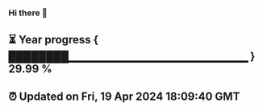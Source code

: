 ### Hi there 👋
⏳ Year progress { ████████▁▁▁▁▁▁▁▁▁▁▁▁▁▁▁▁▁▁▁▁▁▁ } 29.99 %
---
⏰ Updated on Fri, 19 Apr 2024 18:09:40 GMT
---
